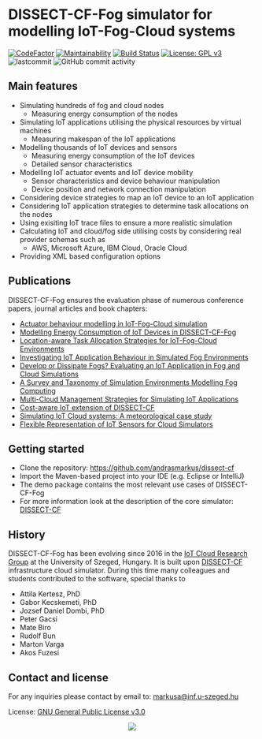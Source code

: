 # DISSECT-CF-Fog simulator for modelling IoT-Fog-Cloud systems

[![CodeFactor](https://www.codefactor.io/repository/github/andrasmarkus/dissect-cf/badge)](https://www.codefactor.io/repository/github/andrasmarkus/dissect-cf) [![Maintainability](https://api.codeclimate.com/v1/badges/26b5b9604c501e3d7dde/maintainability)](https://codeclimate.com/github/andrasmarkus/dissect-cf/maintainability) [![Build Status](https://app.travis-ci.com/andrasmarkus/dissect-cf.svg?branch=master)](https://app.travis-ci.com/andrasmarkus/dissect-cf) [![License: GPL v3](https://img.shields.io/badge/License-GPLv3-blue.svg)](https://www.gnu.org/licenses/gpl-3.0) ![lastcommit](https://img.shields.io/github/last-commit/andrasmarkus/dissect-cf) ![GitHub commit activity](https://img.shields.io/github/commit-activity/y/andrasmarkus/dissect-cf)

## Main features

 - Simulating hundreds of fog and cloud nodes
    * Measuring energy consumption of the nodes
 - Simulating IoT applications utilising the physical resources by virtual machines 
    * Measuring makespan of the IoT applications
 - Modelling thousands of IoT devices and sensors 
    * Measuring energy consumption of the IoT devices 
    * Detailed sensor characteristics
 - Modelling IoT actuator events and IoT device mobility
    * Sensor characteristics and device behaviour manipulation
    * Device position and network connection manipulation
 - Considering device strategies to map an IoT device to an IoT application 
 - Considering IoT application strategies to determine task allocations on the nodes
 - Using exisiting IoT trace files to ensure a more realistic simulation
 - Calculating IoT and cloud/fog side utilising costs by considering real provider schemas such as
    * AWS, Microsoft Azure, IBM Cloud, Oracle Cloud
 - Providing XML based configuration options
 
## Publications

DISSECT-CF-Fog ensures the evaluation phase of numerous conference papers, journal articles and book chapters: 
 - [Actuator behaviour modelling in IoT-Fog-Cloud simulation]
 - [Modelling Energy Consumption of IoT Devices in DISSECT-CF-Fog]
 - [Location-aware Task Allocation Strategies for IoT-Fog-Cloud Environments]
 - [Investigating IoT Application Behaviour in Simulated Fog Environments]
 - [Develop or Dissipate Fogs? Evaluating an IoT Application in Fog and Cloud Simulations]
 - [A Survey and Taxonomy of Simulation Environments Modelling Fog Computing]
 - [Multi-Cloud Management Strategies for Simulating IoT Applications]
 - [Cost-aware IoT extension of DISSECT-CF]
 - [Simulating IoT Cloud systems: A meteorological case study]
 - [Flexible Representation of IoT Sensors for Cloud Simulators]

## Getting started
- Clone the repository: https://github.com/andrasmarkus/dissect-cf
- Import the Maven-based project into your IDE (e.g. Eclipse or IntelliJ)
- The demo package contains the most relevant use cases of DISSECT-CF-Fog 
- For more information look at the description of the core simulator: [DISSECT-CF] 

## History

DISSECT-CF-Fog has been evolving since 2016 in the [IoT Cloud Research Group] at the University of Szeged, Hungary. It is built upon [DISSECT-CF] infrastructure cloud simulator. During this time many colleagues and students contributed to the software, special thanks to 
 - Attila  Kertesz, PhD
 - Gabor Kecskemeti, PhD
 - Jozsef Daniel Dombi, PhD
 - Peter Gacsi
 - Mate Biro
 - Rudolf Bun
 - Marton Varga
 - Akos Fuzesi

## Contact and license

For any inquiries please contact by email to: markusa@inf.u-szeged.hu

License: [GNU General Public License v3.0]

<p align="center">
<img src="http://users.iit.uni-miskolc.hu/~kecskemeti/DISSECT-CF/logo.jpg"/>
</p>

[DISSECT-CF]: <https://github.com/kecskemeti/dissect-cf>
[IoT Cloud Research Group]: <https://www.sed.inf.u-szeged.hu/iotcloud>
[GNU General Public License v3.0]: <https://www.gnu.org/licenses/gpl-3.0.html>
[Apache Maven 3]: http://maven.apache.org/

[Modelling Energy Consumption of IoT Devices in DISSECT-CF-Fog]: <https://doi.org/10.5220/0010500003200327>
[Location-aware Task Allocation Strategies for IoT-Fog-Cloud Environments]: <https://doi.org/10.1109/PDP52278.2021.00037>
[Investigating IoT Application Behaviour in Simulated Fog Environments]: <https://doi.org/10.1007/978-3-030-72369-9_11>
[Develop or Dissipate Fogs? Evaluating an IoT Application in Fog and Cloud Simulations]: <https://doi.org/10.5220/0009590401930203>
[A Survey and Taxonomy of Simulation Environments Modelling Fog Computing]: <https://doi.org/10.1016/j.simpat.2019.102042>
[Multi-Cloud Management Strategies for Simulating IoT Applications]: <https://doi.org/10.14232/actacyb.24.1.2019.7>
[Cost-aware IoT extension of DISSECT-CF]: <https://doi.org/10.3390/fi9030047>
[Simulating IoT Cloud systems: A meteorological case study]: <https://doi.org/10.1109/FMEC.2017.7946426>
[Flexible Representation of IoT Sensors for Cloud Simulators]: <https://doi.org/10.1109/PDP.2017.87>
[Actuator behaviour modelling in IoT-Fog-Cloud simulation]:  <https://doi.org/10.7717/peerj-cs.651>
